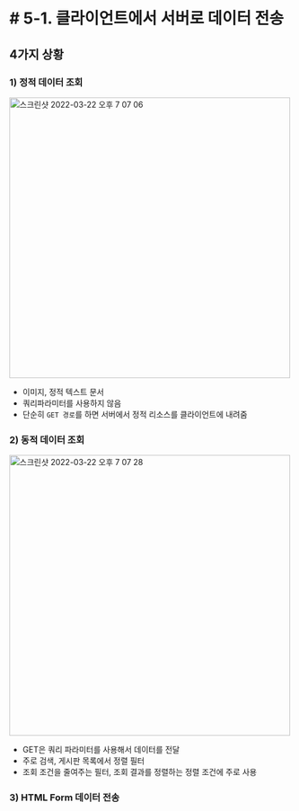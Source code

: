 # # 5-1. 클라이언트에서 서버로 데이터 전송

## 4가지 상황
### 1) 정적 데이터 조회

<img width="500" alt="스크린샷 2022-03-22 오후 7 07 06" src="https://user-images.githubusercontent.com/97823928/159456694-e2dcea0a-03b6-4677-940c-8d68f93344b5.png">

* 이미지, 정적 텍스트 문서
* 쿼리파라미터를 사용하지 않음
* 단순히 ```GET 경로```를 하면 서버에서 정적 리소스를 클라이언트에 내려줌

### 2) 동적 데이터 조회
<img width="500" alt="스크린샷 2022-03-22 오후 7 07 28" src="https://user-images.githubusercontent.com/97823928/159456759-9458889d-f5e2-4536-82b6-2345aa235360.png">

* GET은 쿼리 파라미터를 사용해서 데이터를 전달
* 주로 검색, 게시판 목록에서 정렬 필터
* 조회 조건을 줄여주는 필터, 조회 결과를 정렬하는 정렬 조건에 주로 사용

### 3) HTML Form 데이터 전송


